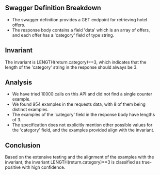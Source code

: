 ## Swagger Definition Breakdown
- The swagger definition provides a GET endpoint for retrieving hotel offers.
- The response body contains a field 'data' which is an array of offers, and each offer has a 'category' field of type string.

## Invariant
The invariant is LENGTH(return.category)==3, which indicates that the length of the 'category' string in the response should always be 3.

## Analysis
- We have tried 10000 calls on this API and did not find a single counter example.
- We found 954 examples in the requests data, with 8 of them being distinct examples.
- The examples of the 'category' field in the response body have lengths of 3.
- The specification does not explicitly mention other possible values for the 'category' field, and the examples provided align with the invariant.

## Conclusion
Based on the extensive testing and the alignment of the examples with the invariant, the invariant LENGTH(return.category)==3 is classified as true-positive with high confidence.
